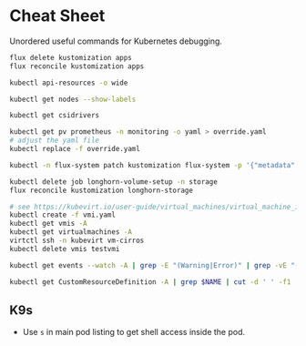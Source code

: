 # Cheat Sheet

Unordered useful commands for Kubernetes debugging.

```bash
flux delete kustomization apps
flux reconcile kustomization apps
```

```bash
kubectl api-resources -o wide
```

```bash
kubectl get nodes --show-labels
```

```bash
kubectl get csidrivers
```

```bash
kubectl get pv prometheus -n monitoring -o yaml > override.yaml
# adjust the yaml file
kubectl replace -f override.yaml
```

```bash
kubectl -n flux-system patch kustomization flux-system -p '{"metadata":{"finalizers":null}}'
```

```bash
kubectl delete job longhorn-volume-setup -n storage
flux reconcile kustomization longhorn-storage
```

```bash
# see https://kubevirt.io/user-guide/virtual_machines/virtual_machine_instances/
kubectl create -f vmi.yaml
kubectl get vmis -A
kubectl get virtualmachines -A
virtctl ssh -n kubevirt vm-cirros
kubectl delete vmis testvmi
```

```bash
kubectl get events --watch -A | grep -E "(Warning|Error)" | grep -vE "(Readiness|MountVolume)"
```

```bash
kubectl get CustomResourceDefinition -A | grep $NAME | cut -d ' ' -f1 | xargs -I {} kubectl delete CustomResourceDefinition {} -n apps
```

## K9s

- Use `s` in main pod listing to get shell access inside the pod.
